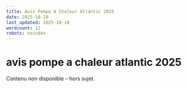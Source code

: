 ```yaml
---
title: Avis Pompe A Chaleur Atlantic 2025
date: 2025-10-10
last_updated: 2025-10-10
wordcount: 12
robots: noindex
---
```


# avis pompe a chaleur atlantic 2025

Contenu non disponible – hors sujet.